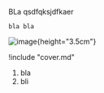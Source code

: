 BLa qsdfqksjdfkaer

```liquidsoap
bla bla
```

![image](img/logo){height="3.5cm"}

!include "cover.md"

1. bla
2. bli
